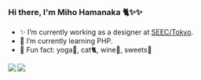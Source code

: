 ### Hi there, I'm Miho Hamanaka 🐈✨✨

- ✨ I’m currently working as a designer at [SEEC/Tokyo](https://se-ec.co.jp/).
- 🌱 I’m currently learning PHP.
- 🌻 Fun fact: yoga🧘, cat🐈, wine🍷, sweets🍰

<a href="https://github.com/miho-hamanaka">
  <img align="left" src="https://github-readme-stats.vercel.app/api?username=miho-hamanaka&count_private=true&show_icons=true" />
</a>
<a href="https://github.com/miho-hamanaka">
  <img align="left" src="https://github-readme-stats.vercel.app/api/top-langs/?username=miho-hamanaka" />
</a>

